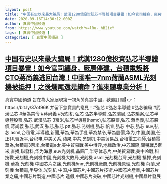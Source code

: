 ```yaml
---
layout: post
title: "中国有史以来最大骗局！武漢1280億投資弘芯半導體項目暴雷！如今官司纏身，廠房停建，台積電叛將CTO蔣尚義逃回台灣！中國唯一7nm荷蘭ASML光刻機被抵押！之後爛尾還是續命？進來聽專業分析！"
date: 2020-09-16T14:30:12.000Z
author: 真實中國頻道
from: https://www.youtube.com/watch?v=lRu-_hB2ixY
tags: [ 真實中國頻道 ]
categories: [ 真實中國頻道 ]
---
```

<!--1600266612000-->
[中国有史以来最大骗局！武漢1280億投資弘芯半導體項目暴雷！如今官司纏身，廠房停建，台積電叛將CTO蔣尚義逃回台灣！中國唯一7nm荷蘭ASML光刻機被抵押！之後爛尾還是續命？進來聽專業分析！](https://www.youtube.com/watch?v=lRu-_hB2ixY)
------

<div>
真實中國頻道 旨在為大家展現第一視角的真實中國，歡迎訂閱💖👉：https://bit.ly/37of96K  并留下您寶貴的意見！#弘芯 #弘芯半導體 #弘芯骗局 #武漢弘芯 #華為禁令 #蔣尚義 #光刻机 弘芯,弘芯半導體,弘芯骗局,弘芯騙案,弘芯半導體股票,弘芯 武漢弘芯 3奈米,弘芯半導體(hsmc),弘芯股票,弘芯 蔣尚義,弘芯股價,蔣尚義 弘芯,武汉 弘芯,弘芯 ptt,弘芯 光刻機,弘芯 帆宣,弘芯 中芯,弘芯 euv,弘芯 asml,台積電,半導體,新聞,華為,華為手機,華為禁令,華為股價,华为,中国,美国,任正非,習近平,台积电,中美关系,蘋果,中共,光刻机,中美贸易战,台積電工程師,台積電 華為,台積電3奈米,台積電adr,美中貿易戰,美中博弈,地緣政治,中芯國際,關稅戰,5奈米,直播,聯發科,华为海思,euv光刻机,晶圆厂,半导体芯片,中美貿易戰,美中冷戰,科技戰,光刻機,光刻機中國,光刻機大敗局,光刻機 asml,光刻機台灣,光刻機 抵押,光刻機 華為,光刻機 中國芯片之痛,光刻機5nm,光刻機廠商,光刻機原理,光刻機 荷蘭,光刻機 台積電,半导体,光刻机 中国,中國芯片,中國芯片技術,中國芯片產業,中國芯片業之痛,中國芯片製造,中國芯片 造假,中國芯片突破,中國芯片光刻機,中國晶片發展
</div>
